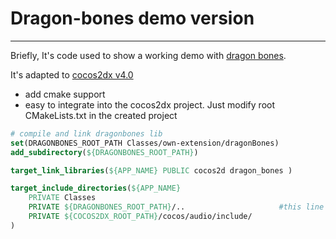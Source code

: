 # Dragon-bones demo version  
---  
Briefly, It's code used to show a working demo with [dragon bones](https://github.com/DragonBones/DragonBonesCPP/tree/dev).  
  
It's adapted to [cocos2dx v4.0](https://github.com/cocos2d/cocos2d-x/tree/cocos2d-x-4.0)
- add cmake support
- easy to integrate into the cocos2dx project. Just modify root CMakeLists.txt in the created project   
```cmake
# compile and link dragonbones lib
set(DRAGONBONES_ROOT_PATH Classes/own-extension/dragonBones)
add_subdirectory(${DRAGONBONES_ROOT_PATH})

target_link_libraries(${APP_NAME} PUBLIC cocos2d dragon_bones )

target_include_directories(${APP_NAME}
    PRIVATE Classes
    PRIVATE ${DRAGONBONES_ROOT_PATH}/.. 					#this line was added
    PRIVATE ${COCOS2DX_ROOT_PATH}/cocos/audio/include/
)
```